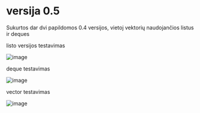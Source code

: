 # versija 0.5
Sukurtos dar dvi papildomos 0.4 versijos, vietoj vektorių naudojančios listus ir deques



listo versijos testavimas

![image](https://github.com/DanVens/projektas1.0/assets/60598434/9b4c1eb5-8833-4544-9029-48e5496d5e30)

deque testavimas

![image](https://github.com/DanVens/projektas1.0/assets/60598434/778743b0-d992-4f07-8f2b-d4eed73998ce)

vector testavimas

![image](https://github.com/DanVens/projektas1.0/assets/60598434/90d6305c-b02a-4a31-a511-762367fa8340)
